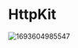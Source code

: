 # HttpKit

![1693604985547](https://github.com/kemalturk/HttpKit/assets/22637561/2e166a72-0bec-4b7f-82c7-1c2875e2e7ee)
